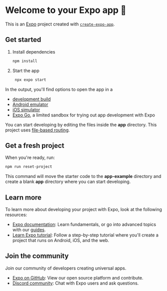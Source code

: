 # Welcome to your Expo app 👋

This is an [Expo](https://expo.dev) project created with
[`create-expo-app`](https://www.npmjs.com/package/create-expo-app).

## Get started

1. Install dependencies

   ```bash
   npm install
   ```

2. Start the app

   ```bash
    npx expo start
   ```

In the output, you'll find options to open the app in a

-  [development build](https://docs.expo.dev/develop/development-builds/introduction/)
-  [Android emulator](https://docs.expo.dev/workflow/android-studio-emulator/)
-  [iOS simulator](https://docs.expo.dev/workflow/ios-simulator/)
-  [Expo Go](https://expo.dev/go), a limited sandbox for trying out app development with Expo

You can start developing by editing the files inside the **app** directory. This project uses
[file-based routing](https://docs.expo.dev/router/introduction).

## Get a fresh project

When you're ready, run:

```bash
npm run reset-project
```

This command will move the starter code to the **app-example** directory and create a blank **app**
directory where you can start developing.

## Learn more

To learn more about developing your project with Expo, look at the following resources:

-  [Expo documentation](https://docs.expo.dev/): Learn fundamentals, or go into advanced topics with
   our [guides](https://docs.expo.dev/guides).
-  [Learn Expo tutorial](https://docs.expo.dev/tutorial/introduction/): Follow a step-by-step
   tutorial where you'll create a project that runs on Android, iOS, and the web.

## Join the community

Join our community of developers creating universal apps.

-  [Expo on GitHub](https://github.com/expo/expo): View our open source platform and contribute.
-  [Discord community](https://chat.expo.dev): Chat with Expo users and ask questions.
